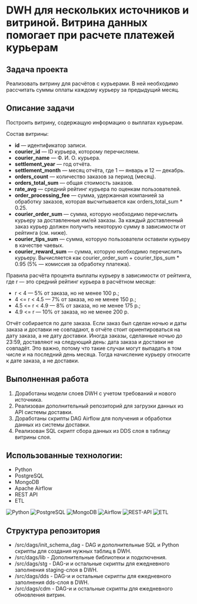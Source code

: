 # DWH для нескольких источников и витриной. Витрина данных помогает при расчете платежей курьерам

## Задача проекта

Реализовать витрину для расчётов с курьерами. 
В ней необходимо рассчитать суммы оплаты каждому курьеру за предыдущий месяц.

## Описание задачи

Построить витрину, содержащую информацию о выплатах курьерам.

Состав витрины:

- **id** — идентификатор записи.
- **courier_id** — ID курьера, которому перечисляем.
- **courier_name** — Ф. И. О. курьера.
- **settlement_year** — год отчёта.
- **settlement_month** — месяц отчёта, где 1 — январь и 12 — декабрь.
- **orders_count** — количество заказов за период (месяц).
- **orders_total_sum** — общая стоимость заказов.
- **rate_avg** — средний рейтинг курьера по оценкам пользователей.
- **order_processing_fee** — сумма, удержанная компанией за обработку заказов, которая высчитывается как
  orders_total_sum * 0.25.
- **courier_order_sum** — сумма, которую необходимо перечислить курьеру за доставленные им/ей заказы. За каждый
  доставленный заказ курьер должен получить некоторую сумму в зависимости от рейтинга (см. ниже).
- **courier_tips_sum** — сумма, которую пользователи оставили курьеру в качестве чаевых.
- **courier_reward_sum** — сумма, которую необходимо перечислить курьеру. Вычисляется как courier_order_sum +
  courier_tips_sum * 0.95 (5% — комиссия за обработку платежа).

Правила расчёта процента выплаты курьеру в зависимости от рейтинга, где r — это средний рейтинг курьера в расчётном
месяце:

- r < 4 — 5% от заказа, но не менее 100 р.;
- 4 <= r < 4.5 — 7% от заказа, но не менее 150 р.;
- 4.5 <= r < 4.9 — 8% от заказа, но не менее 175 р.;
- 4.9 <= r — 10% от заказа, но не менее 200 р.

Отчёт собирается по дате заказа.
Если заказ был сделан ночью и даты заказа и доставки не совпадают, в отчёте стоит ориентироваться на дату заказа, а не дату доставки. 
Иногда заказы, сделанные ночью до 23:59, доставляют на следующий день: дата заказа и доставки не совпадёт. 
Это важно, потому что такие случаи могут выпадать в том числе и на последний день месяца. 
Тогда начисление курьеру относите к дате заказа, а не доставки.


## Выполненная работа
1. Доработаны модели слоев DWH с учетом требований и нового источника.
2. Реализован дополнительный репозиторий для загрузки данных из API системы доставки.
3. Доработаны скрипты DAG Airflow для получения и обработки данных из системы доставки.
4. Реализован SQL скрипт сбора данных из DDS слоя в таблицу витрины слоя.


## Использованные технологии:

- Python
- PostgreSQL
- MongoDB
- Apache Airflow
- REST API
- ETL

![Python](https://img.shields.io/badge/-Python-blue)
![PostgreSQL](https://img.shields.io/badge/-PostgreSQL-salad)
![MongoDB](https://img.shields.io/badge/-MongoDB-yellow)
![Airflow](https://img.shields.io/badge/-Airflow-orange)
![REST-API](https://img.shields.io/badge/-REST_API-white)
![ETL](https://img.shields.io/badge/-ETL-green)


## Структура репозитория

- /src/dags/init_schema_dag - DAG и дополнительные SQL и Python скрипты для создания нужных таблиц в DWH.
- /src/dags/lib - Дополнительные библиотеки и подключения.
- /src/dags/stg - DAG-и и остальные скрипты для ежедневного заполнения staging-слоя в DWH.
- /src/dags/dds - DAG-и и остальные скрипты для ежедневного заполнения dds-слоя в DWH.
- /src/dags/cdm - DAG-и и остальные скрипты для ежедневного обновления витрин.